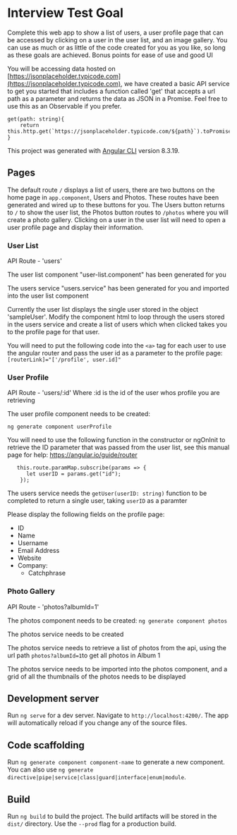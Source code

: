 # Interview Test Goal
Complete this web app to show a list of users, a user profile page that can be accessed by clicking on a user in the user list, and an image gallery. You can use as much or as little of the code created for you as you like, so long as these goals are achieved. Bonus points for ease of use and good UI

You will be accessing data hosted on [https://jsonplaceholder.typicode.com](https://jsonplaceholder.typicode.com), we have created a basic API service to get you started that includes a function called 'get' that accepts a url path as a parameter and returns the data as JSON in a Promise. Feel free to use this as an Observable if you prefer.

```
get(path: string){
    return this.http.get(`https://jsonplaceholder.typicode.com/${path}`).toPromise();
}
```

This project was generated with [Angular CLI](https://github.com/angular/angular-cli) version 8.3.19.


## Pages

The default route `/` displays a list of users, there are two buttons on the home page in `app.component`, Users and Photos. These routes have been generated and wired up to these buttons for you. The Users button returns to `/` to show the user list, the Photos button routes to `/photos` where you will create a photo gallery. Clicking on a user in the user list will need to open a user profile page and display their information.

### User List
API Route - 'users'

The user list component "user-list.component" has been generated for you

The users service "users.service" has been generated for you and imported into the user list component

Currently the user list displays the single user stored in the object 'sampleUser'. Modify the component html to loop through the users stored in the users service and create a list of users which when clicked takes you to the profile page for that user. 

You will need to put the following code into the `<a>` tag for each user to use the angular router and pass the user id as a parameter to the profile page: `[routerLink]="['/profile', user.id]"`

### User Profile
API Route - 'users/:id'
Where :id is the id of the user whos profile you are retrieving

The user profile component needs to be created: 

`ng generate component userProfile`

You will need to use the following function in the constructor or ngOnInit to retrieve the ID parameter that was passed from the user list, see this manual page for help: https://angular.io/guide/router

```
   this.route.paramMap.subscribe(params => {
      let userID = params.get("id");
    });
```

The users service needs the `getUser(userID: string)` function to be completed to return a single user, taking `userID` as a paramter



Please display the following fields on the profile page:
  - ID
  - Name
  - Username
  - Email Address
  - Website
  - Company: 
    - Catchphrase

### Photo Gallery
API Route - 'photos?albumId=1'

The photos component needs to be created:
`ng generate component photos`

The photos service needs to be created

The photos service needs to retrieve a list of photos from the api, using the url path `photos?albumId=1`to get all photos in Album 1

The photos service needs to be imported into the photos component, and a grid of all the thumbnails of the photos needs to be displayed 

## Development server

Run `ng serve` for a dev server. Navigate to `http://localhost:4200/`. The app will automatically reload if you change any of the source files.

## Code scaffolding

Run `ng generate component component-name` to generate a new component. You can also use `ng generate directive|pipe|service|class|guard|interface|enum|module`.

## Build

Run `ng build` to build the project. The build artifacts will be stored in the `dist/` directory. Use the `--prod` flag for a production build.

